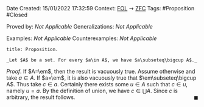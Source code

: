 <br />
<br />

Date Created: 15/01/2022 17:32:59
Context: [$\textrm{FOL}$](obsidian://open?file=First%20Order%20Logic)$\,\,\rightsquigarrow\,\,$[$\textrm{ZFC}$](obsidian://open?file=Zermelo-Fraenkel%20Set%20Theory%20with%20Choice)
Tags: #Proposition #Closed

Proved by: _Not Applicable_
Generalizations: _Not Applicable_

Examples: _Not Applicable_
Counterexamples: _Not Applicable_

``` ad-Proposition
title: Proposition.

_Let $A$ be a set. For every $a\in A$, we have $a\subseteq\bigcup A$._

```

_Proof_. If $A=\em$, then the result is vacuously true. Assume otherwise and take $a\in A$. If $a=\em$, it is also vacuously true that $\em\subseteq\bigcup A$. Thus take $c\in a$. Certainly there exists some $u\in A$ such that $c\in u$, namely $u=a$. By the definition of union, we have $c\in\bigcup A$. Since $c$ is arbitrary, the result follows.<span style="float:right;">$\blacksquare$</span>
